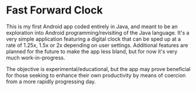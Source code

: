 Fast Forward Clock
==================

This is my first Android app coded entirely in Java, and meant to be an exploration into Android programming/revisiting of the Java language. It's a very simple application featuring a digital clock that can be sped up at a rate of 1.25x, 1.5x or 2x depending on user settings. Additional features are planned for the future to make the app less bland, but for now it's very much work-in-progress.

The objective is experimental/educational, but the app may prove beneficial for those seeking to enhance their own productivity by means of coercion from a more rapidly progressing day.
